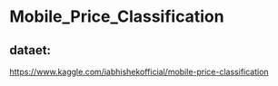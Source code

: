 # Mobile_Price_Classification

## dataet:
https://www.kaggle.com/iabhishekofficial/mobile-price-classification
